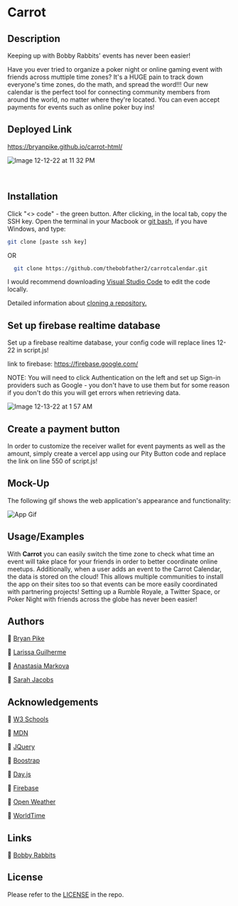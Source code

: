 
# Carrot

## Description

Keeping up with Bobby Rabbits' events has never been easier!

Have you ever tried to organize a poker night or online gaming event with friends across muttiple time zones? It's a HUGE pain to track down everyone's time zones, do the math, and spread the word!!! Our new calendar is the perfect tool for connecting community members from around the world, no matter where they're located. You can even accept payments for events such as online poker buy ins!

## Deployed Link

https://bryanpike.github.io/carrot-html/


![Image 12-12-22 at 11 32 PM](https://user-images.githubusercontent.com/120413298/207227397-09cf32b6-0b4c-4690-9234-d04c442e41ce.JPG)

<br>

## Installation

Click "<> code" - the green button. After clicking, in the local tab, copy the SSH key. Open the terminal in your Macbook or [git bash](https://git-scm.com/downloads), if you have Windows, and type:

```bash
git clone [paste ssh key]
```

OR

```bash
  git clone https://github.com/thebobfather2/carrotcalendar.git
```

I would recommend downloading [Visual Studio Code](https://code.visualstudio.com/download) to edit the code locally. 

Detailed information about [cloning a repository.](https://docs.github.com/en/repositories/creating-and-managing-repositories/cloning-a-repository)
## Set up firebase realtime database

Set up a firebase realtime database, your config code will replace lines 12-22 in script.js!

link to firebase: https://firebase.google.com/

NOTE: You will need to click Authentication on the left and set up Sign-in providers such as Google - you don't have to use them but for some reason if you don't do this you will get errors when retrieving data.

![Image 12-13-22 at 1 57 AM](https://user-images.githubusercontent.com/120413298/207247716-2ff6a6d6-aa33-4a99-aff0-88f2f63d83b4.JPG)

## Create a payment button

In order to customize the receiver wallet for event payments as well as the amount, simply create a vercel app using our Pity Button code and replace the link on line 550 of script.js!

## Mock-Up

The following gif shows the web application's appearance and functionality:

![App Gif](./Assets/images/demo.gif)

## Usage/Examples

With **Carrot** you can easily switch the time zone to check what time an event will take place for your friends in order to better coordinate online meetups. Additionally, when a user adds an event to the Carrot Calendar, the data is stored on the cloud! This allows multiple communities to install the app on their sites too so that events can be more easily coordinated with partnering projects! Setting up a Rumble Royale, a Twitter Space, or Poker Night with friends across the globe has never been easier!

## Authors

  🐇 [Bryan Pike](https://github.com/thebobfather2)

  🐇 [Larissa Guilherme](https://github.com/larigens)

  🐇 [Anastasia Markova](https://github.com/mriya20)
  
  🐇 [Sarah Jacobs](https://github.com/sarahgjacobs)

## Acknowledgements

  🥕 [W3 Schools](https://www.w3schools.com)

  🥕 [MDN](https://developer.mozilla.org/en-US/)
  
  🥕 [JQuery](https://api.jquery.com/)

  🥕 [Boostrap](https://getbootstrap.com/docs/5.2/getting-started/introduction/)
  
  🥕 [Day.js](https://day.js.org/docs/en/display/format)
  
  🥕 [Firebase](https://firebase.google.com/)
  
  🥕 [Open Weather](https://openweathermap.org/)
  
  🥕 [WorldTime](http://worldtimeapi.org/)

## Links

🔗 [Bobby Rabbits](https://www.bobbyrabbits.com/)

## License

Please refer to the [LICENSE](https://choosealicense.com/licenses/mit/) in the repo.
